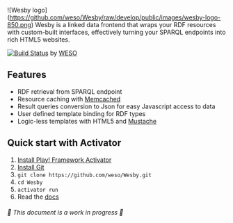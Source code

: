 ![Wesby logo]
(https://github.com/weso/Wesby/raw/develop/public/images/wesby-logo-850.png)
Wesby is a linked data frontend that wraps your RDF resources with custom-built interfaces, effectively turning your SPARQL endpoints into rich HTML5 websites.

[![Build Status](https://api.travis-ci.org/weso/Wesby.png?branch=develop)](https://travis-ci.org/weso/Wesby) by [WESO](www.weso.es)

## Features
* RDF retrieval from SPARQL endpoint
* Resource caching with [Memcached](http://memcached.org/)
* Result queries conversion to Json for easy Javascript access to data
* User defined template binding for RDF types
* Logic-less templates with HTML5 and [Mustache](http://mustache.github.io/)

## Quick start with Activator
1. [Install Play! Framework Activator](http://www.playframework.com/documentation/latest/Installing)
2. [Install Git](http://git-scm.com/book/en/Getting-Started-Installing-Git)
3. `git clone https://github.com/weso/Wesby.git`
4. `cd Wesby`
5. `activator run`
6. Read the [docs](https://github.com/weso/Wesby/wiki)

###### :construction: This document is a work in progress :construction:


